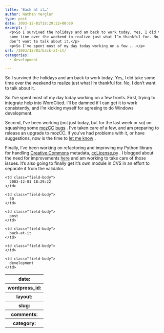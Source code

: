 ```yaml
---
title: 'Back at it…'
author: Nathan Yergler
type: post
date: 2003-12-01T18:29:22+00:00
excerpt: |
  <p>So I survived the holidays and am back to work today. Yes, I did take
  some time over the weekend to realize just what I’m thankful for. No, I
  don’t want to talk about it.</p>
  <p>So I’ve spent most of my day today working on a few ...</p>
url: /2003/12/01/back-at-it/
categories:
  - development

---
```

So I survived the holidays and am back to work today. Yes, I did take some time over the weekend to realize just what I’m thankful for. No, I don’t want to talk about it.

So I’ve spent most of my day today working on a few fronts. First, trying to integrate help into WordCited. I’ll be damned if I can get it to work consistently, and I’m kicking myself for agreeing to do Windows development.

Second, I’ve been working (not just today, but for the last week or so) on squashing some [mozCC][1]  [bugs][2] . I’ve taken care of a few, and am preparing to release an upgrade to mozCC. If you’ve had problems with it, or have suggestions, now is the time to [let me know][3] .

Finally, I’ve been working on refactoring and improving my Python library for handling [Creative Commons][4]  metadata, [ccLicense.py][5] . I blogged about the need for improvements [here][6]  and am working to take care of those issues. It’s also going to finally get it’s own module in <span class="caps">CVS</span> in an effort to separate it from the validator.

<table class="docutils field-list" frame="void" rules="none">
  <col class="field-name" /> <col class="field-body" /> <tr class="field">
    <th class="field-name">
      date:
    </th>

    <td class="field-body">
      2003-12-01 18:29:22
    </td>
  </tr>

  <tr class="field">
    <th class="field-name">
      wordpress_id:
    </th>

    <td class="field-body">
      50
    </td>
  </tr>

  <tr class="field">
    <th class="field-name">
      layout:
    </th>

    <td class="field-body">
      post
    </td>
  </tr>

  <tr class="field">
    <th class="field-name">
      slug:
    </th>

    <td class="field-body">
      back-at-it
    </td>
  </tr>

  <tr class="field">
    <th class="field-name">
      comments:
    </th>

    <td class="field-body">
    </td>
  </tr>

  <tr class="field">
    <th class="field-name">
      category:
    </th>

    <td class="field-body">
      development
    </td>
  </tr>
</table>

 [1]: http://yergler.net/projects/mozcc
 [2]: http://mozcc.mozdev.org/bugs.html
 [3]: http://mozdev.org/bugs/enter_bug.cgi?product=mozcc
 [4]: http://www.creativecommons.org
 [5]: http://yergler.net/averages/archives/cclicensepy
 [6]: http://www.yergler.net/averages/archives/2003/10/24/thoughts_on_the_future_of_cclicensepy